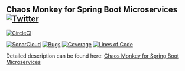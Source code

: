 ## Chaos Monkey for Spring Boot Microservices [![Twitter](https://img.shields.io/twitter/follow/piotr_minkowski.svg?style=social&logo=twitter&label=Follow%20Me)](https://twitter.com/piotr_minkowski)

[![CircleCI](https://circleci.com/gh/piomin/sample-spring-chaosmonkey.svg?style=svg)](https://circleci.com/gh/piomin/sample-spring-chaosmonkey)

[![SonarCloud](https://sonarcloud.io/images/project_badges/sonarcloud-black.svg)](https://sonarcloud.io/dashboard?id=piomin_sample-spring-chaosmonkey)
[![Bugs](https://sonarcloud.io/api/project_badges/measure?project=piomin_sample-spring-chaosmonkey&metric=bugs)](https://sonarcloud.io/dashboard?id=piomin_sample-spring-chaosmonkey)
[![Coverage](https://sonarcloud.io/api/project_badges/measure?project=piomin_sample-spring-chaosmonkey&metric=coverage)](https://sonarcloud.io/dashboard?id=piomin_sample-spring-chaosmonkey)
[![Lines of Code](https://sonarcloud.io/api/project_badges/measure?project=piomin_sample-spring-chaosmonkey&metric=ncloc)](https://sonarcloud.io/dashboard?id=piomin_sample-spring-chaosmonkey)

Detailed description can be found here: [Chaos Monkey for Spring Boot Microservices](https://piotrminkowski.com/2018/05/23/chaos-monkey-for-spring-boot-microservices/) 
